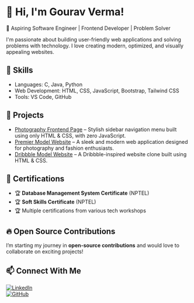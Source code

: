 # 👋 Hi, I'm Gourav Verma!  
🚀 Aspiring Software Engineer | Frontend Developer | Problem Solver  

I'm passionate about building user-friendly web applications and solving problems with technology. I love creating modern, optimized, and visually appealing websites.  

## 🚀 Skills  
- Languages: C, Java, Python  
- Web Development: HTML, CSS, JavaScript, Bootstrap, Tailwind CSS  
- Tools: VS Code, GitHub  

## 🌟 Projects  
- [Photography Frontend Page](#) – Stylish sidebar navigation menu built using only HTML & CSS, with zero JavaScript.  
- [Premier Model Website](#) – A sleek and modern web application designed for photography and fashion enthusiasts.  
- [Dribbble Model Website](#) – A Dribbble-inspired website clone built using HTML & CSS.  

## 📜 Certifications  
- 🏆 **Database Management System Certificate** (NPTEL)  
- 🏆 **Soft Skills Certificate** (NPTEL)  
- 🏆 Multiple certifications from various tech workshops  

## 🔥 Open Source Contributions  
I’m starting my journey in **open-source contributions** and would love to collaborate on exciting projects!  

## 📫 Connect With Me  
[![LinkedIn](https://img.shields.io/badge/LinkedIn-blue?logo=linkedin)](your-linkedin-url)  
[![GitHub](https://img.shields.io/badge/GitHub-black?logo=github)](https://github.com/Gourav713) 
